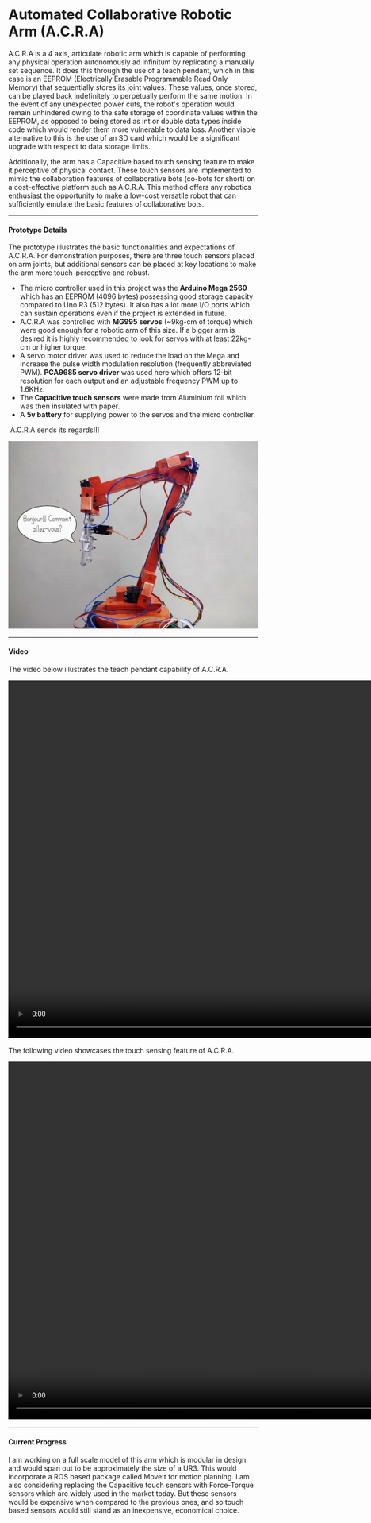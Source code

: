 # Automated Collaborative Robotic Arm (A.C.R.A)

A.C.R.A is a 4 axis, articulate robotic arm which is capable of performing any physical operation autonomously ad infinitum by replicating a manually set sequence. It does this through the use of a teach pendant, which in this case is an EEPROM (Electrically Erasable Programmable Read Only Memory) that sequentially stores its joint values. These values, once stored, can be played back indefinitely to perpetually perform the same motion. In the event of any unexpected power cuts, the robot's operation would remain unhindered owing to the safe storage of coordinate values within the EEPROM, as opposed to being stored as int or double data types inside code which would render them more vulnerable to data loss. Another viable alternative to this is the use of an SD card which would be a significant upgrade with respect to data storage limits.

Additionally, the arm has a Capacitive based touch sensing feature to make it perceptive of physical contact. These touch sensors are implemented to mimic the collaboration features of collaborative bots (co-bots for short) on a cost-effective platform such as A.C.R.A. This method offers any robotics enthusiast the opportunity to make a low-cost versatile robot that can sufficiently emulate the basic features of collaborative bots. 

------

#### Prototype Details

The prototype illustrates the basic functionalities and expectations of A.C.R.A. For demonstration purposes, there are three touch sensors placed on arm joints, but additional sensors can be placed at key locations to make the arm more touch-perceptive and robust. 

- The micro controller used in this project was the **Arduino Mega 2560** which has an EEPROM (4096 bytes) possessing good storage capacity compared to Uno R3 (512 bytes). It also has a lot more I/O ports which can sustain operations even if the project is extended in future.
- A.C.R.A was controlled with **MG995 servos** (~9kg-cm of torque) which were good enough for a robotic arm of this size. If a bigger arm is desired it is highly recommended to look for servos with at least 22kg-cm or higher torque. 
- A servo motor driver was used to reduce the load on the Mega and increase the pulse width modulation resolution
  (frequently abbreviated PWM). **PCA9685 servo driver** was used here which offers 12-bit resolution for each output and an adjustable frequency PWM up to 1.6KHz.
- The **Capacitive touch sensors** were made from Aluminium foil which was then insulated with paper. 
- A **5v battery** for supplying power to the servos and the micro controller.



​      A.C.R.A sends its regards!!!

<img src="media/A.C.R.A.jpg" alt="A.C.R.A" style="zoom:60%;" />



------

#### Video

The video below illustrates the teach pendant capability of A.C.R.A.

<video src="media/ACRA.mp4" width="1280" height="720" controls preload></video>



The following video showcases the touch sensing feature of A.C.R.A.

<video src="media/Capsense.mp4" width="1280" height="720" controls preload></video>



------

#### Current Progress

I am working on a full scale model of this arm which is modular in design and would span out to be approximately the size of a UR3. This would incorporate a ROS based package called MoveIt for motion planning. I am also considering replacing the Capacitive touch sensors with Force-Torque sensors which are widely used in the market today. But these sensors would be expensive when compared to the previous ones, and so touch based sensors would still stand as an inexpensive, economical choice. 





